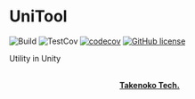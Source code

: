 # UniTool

![Build](https://github.com/TakenokoTech/UniTool/workflows/Build/badge.svg)
![TestCov](https://github.com/TakenokoTech/UniTool/workflows/TestCov/badge.svg)
[![codecov](https://codecov.io/gh/TakenokoTech/UniTool/branch/master/graph/badge.svg)](https://codecov.io/gh/TakenokoTech/UniTool)
[![GitHub license](https://img.shields.io/badge/license-MIT-blue.svg)](https://github.com/TakenokoTech/UniTool/blob/master/LICENSE)

Utility in Unity

<p align="center">
  <br>
  <a href=""><strong>Takenoko Tech.</strong></a>
</p>
